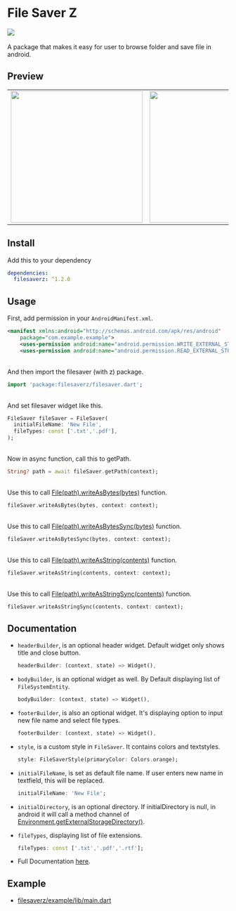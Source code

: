 # File Saver Z
<a href='https://pub.dev/packages/filesaverz'><img src='https://img.shields.io/pub/v/filesaverz.svg?logo=flutter&color=blue&style=flat-square'/></a>
\
\
A package that makes it easy for user to browse folder and save file in android.

## Preview
<table><tr><td>
  <img src='https://user-images.githubusercontent.com/45191605/164154922-7f470dbf-fd24-48d5-839e-11adb4574c40.gif' width='300'/>  
  </td><td>
  <img src='https://user-images.githubusercontent.com/45191605/164155033-6f16ebe1-eb9f-4960-b605-850f94f9b3da.png' width='300'/>
  </td></tr></table>
  
## Install
Add this to your dependency
```yaml
dependencies:
  filesaverz: ^1.2.0
```
## Usage
First, add permission in your `AndroidManifest.xml`.
```xml
<manifest xmlns:android="http://schemas.android.com/apk/res/android"
    package="com.example.example">
    <uses-permission android:name="android.permission.WRITE_EXTERNAL_STORAGE"/>
    <uses-permission android:name="android.permission.READ_EXTERNAL_STORAGE"/>
```
\
And then import the filesaver (with z) package.
```dart
import 'package:filesaverz/filesaver.dart';
```
\
And set filesaver widget like this.
```dart
FileSaver fileSaver = FileSaver(
  initialFileName: 'New File',
  fileTypes: const ['.txt','.pdf'],
);
```
\
Now in async function, call this to getPath.
```dart
String? path = await fileSaver.getPath(context);
```
\
Use this to call <a href="https://api.flutter.dev/flutter/dart-io/File/writeAsBytes.html">File(path).writeAsBytes(bytes)</a> function.
```dart
fileSaver.writeAsBytes(bytes, context: context);
```
\
Use this to call <a href="https://api.flutter.dev/flutter/dart-io/File/writeAsBytesSync.html">File(path).writeAsBytesSync(bytes)</a> function.
```dart
fileSaver.writeAsBytesSync(bytes, context: context);
```
\
Use this to call <a href="https://api.flutter.dev/flutter/dart-io/File/writeAsString.html">File(path).writeAsString(contents)</a> function.
```dart
fileSaver.writeAsString(contents, context: context);
```
\
Use this to call <a href ="https://api.flutter.dev/flutter/dart-io/File/writeAsStringSync.html">File(path).writeAsStringSync(contents)</a> function.
```dart
fileSaver.writeAsStringSync(contents, context: context);
```


## Documentation
* `headerBuilder`, is an optional header widget. Default widget only shows title and close button.
  ```dart
  headerBuilder: (context, state) => Widget(),
  ```



* `bodyBuilder`, is an optional widget as well. By Default displaying list of `FileSystemEntity`.
  ```dart
  bodyBuilder: (context, state) => Widget(),
  ```


* `footerBuilder`, is also an optional widget. It's displaying option to input new file name and select file types.
  ```dart
  footerBuilder: (context, state) => Widget(),
  ```


* `style`, is a custom style in `FileSaver`. It contains colors and textstyles.
  ```dart
  style: FileSaverStyle(primaryColor: Colors.orange);
  ```


* `initialFileName`, is set as default file name. If user enters new name in textfield, this will be replaced.
  ```dart
  initialFileName: 'New File';
  ```


* `initialDirectory`, is an optional directory. If initialDirectory is null, in android it will call a method channel of <a href="https://developer.android.com/reference/android/os/Environment#getExternalStorageDirectory()">Environment.getExternalStorageDirectory()</a>.
 

* `fileTypes`, displaying list of file extensions.
  ```dart
  fileTypes: const ['.txt','.pdf','.rtf'];
  ```

* Full Documentation <a href='https://pub.dev/documentation/filesaverz/latest/filesaverz/filesaverz-library.html'>here</a>.
## Example
* <a href="https://github.com/Nialixus/filesaverz/blob/master/example/lib/main.dart">filesaverz/example/lib/main.dart</a>
